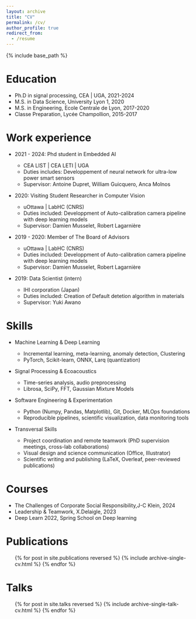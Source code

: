 ```yaml
---
layout: archive
title: "CV"
permalink: /cv/
author_profile: true
redirect_from:
  - /resume
---
```


{% include base_path %}

Education
======
* Ph.D in signal processing, CEA | UGA, 2021-2024
* M.S. in Data Science, University Lyon 1, 2020
* M.S. in Engineering, Ecole Centrale de Lyon, 2017-2020
* Classe Preparation, Lycée Champollion, 2015-2017

Work experience
======
* 2021 - 2024: Phd student in Embedded AI
  * CEA LIST | CEA LETI | UGA
  * Duties includes: Developpement of neural network for ultra-low power smart sensors
  * Supervisor: Antoine Dupret, William Guicquero, Anca Molnos

* 2020: Visiting Student Researcher in Computer Vision
  * uOttawa | LabHC (CNRS)
  * Duties included: Developpment of Auto-calibration camera pipeline with deep learning models
  * Supervisor: Damien Musselet, Robert Lagarnière 

* 2019 - 2020: Member of The Board of Advisors
  * uOttawa | LabHC (CNRS)
  * Duties included: Developpment of Auto-calibration camera pipeline with deep learning models
  * Supervisor: Damien Musselet, Robert Lagarnière 

* 2019: Data Scientist (intern)
  * IHI corporation (Japan)
  * Duties included: Creation of Default detetion algorithm in materials 
  * Supervisor: Yuki Awano 
  
Skills
======
* Machine Learning & Deep Learning  
  * Incremental learning, meta-learning, anomaly detection, Clustering 
  * PyTorch, Scikit-learn, ONNX, Larq (quantization)  

* Signal Processing & Ecoacoustics  
  * Time-series analysis, audio preprocessing  
  * Librosa, SciPy, FFT, Gaussian Mixture Models  

* Software Engineering & Experimentation  
  * Python (Numpy, Pandas, Matplotlib), Git, Docker, MLOps foundations  
  * Reproducible pipelines, scientific visualization, data monitoring tools  

* Transversal Skills  
  * Project coordination and remote teamwork (PhD supervision meetings, cross-lab collaborations)  
  * Visual design and science communication (Office, Illustrator)  
  * Scientific writing and publishing (LaTeX, Overleaf, peer-reviewed publications)

Courses 
======

* The Challenges of Corporate Social Responsibility,J-C Klein, 2024
* Leadership & Teamwork, X.Delaigle, 2023
* Deep Learn 2022, Spring School on Deep learning  

Publications
======
  <ul>{% for post in site.publications reversed %}
    {% include archive-single-cv.html %}
  {% endfor %}</ul>
  
Talks
======
  <ul>{% for post in site.talks reversed %}
    {% include archive-single-talk-cv.html  %}
  {% endfor %}</ul>

<!--
Teaching
======
  <ul>{% for post in site.teaching reversed %}
    {% include archive-single-cv.html %}
  {% endfor %}</ul>
  
Service and leadership
======
* Currently signed in to 43 different slack teams
-->
